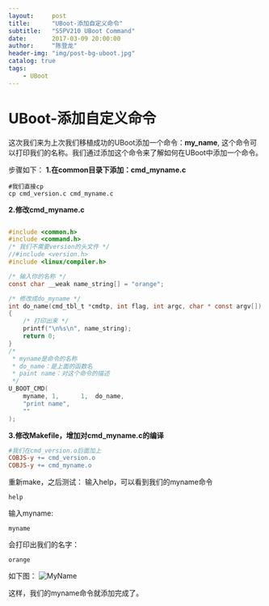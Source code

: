 ```yaml
---
layout:     post
title:      "UBoot-添加自定义命令"
subtitle:   "S5PV210 UBoot Command"
date:       2017-03-09 20:00:00
author:     "陈登龙"
header-img: "img/post-bg-uboot.jpg"
catalog: true
tags:
    - UBoot
---
```


# UBoot-添加自定义命令

这次我们来为上次我们移植成功的UBoot添加一个命令：**my_name**, 这个命令可以打印我们的名称。我们通过添加这个命令来了解如何在UBoot中添加一个命令。


步骤如下：
**1.在common目录下添加：cmd_myname.c**

``` 
#我们直接cp
cp cmd_version.c cmd_myname.c
```

**2.修改cmd_myname.c**

``` c

#include <common.h>
#include <command.h>
/* 我们不需要version的头文件 */
//#include <version.h>
#include <linux/compiler.h>

/* 输入你的名称 */
const char __weak name_string[] = "orange";

/* 修改成do_myname */
int do_name(cmd_tbl_t *cmdtp, int flag, int argc, char * const argv[])
{
	/* 打印出来 */
	printf("\n%s\n", name_string);
	return 0;
}
/*
 * myname是命令的名称
 * do_name：是上面的函数名
 * paint name：对这个命令的描述
 */
U_BOOT_CMD(
	myname,	1,		1,	do_name,
	"print name",
	""
);
```


**3.修改Makefile，增加对cmd_myname.c的编译**

``` makefile
#我们在cmd_version.o后面加上
COBJS-y += cmd_version.o
COBJS-y += cmd_myname.o
```


重新make，之后测试：
输入help，可以看到我们的myname命令
``` 
help
```

输入myname:

``` 
myname
```

会打印出我们的名字：

``` 
orange
```
如下图：
![MyName][1]

这样，我们的myname命令就添加完成了。


  [1]: https://cheng-zhi.github.io/img/UBoot/post-2017-03-09-MyName.png
